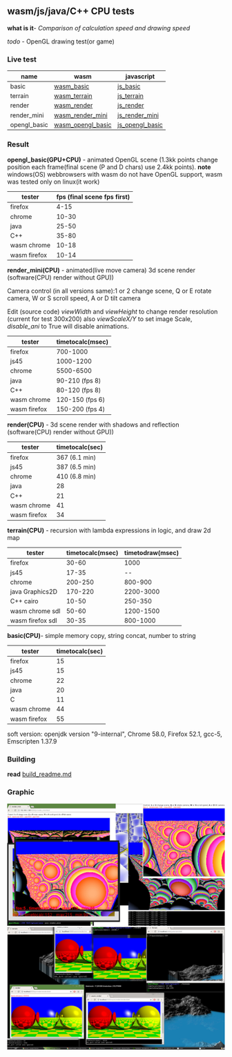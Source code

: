 wasm/js/java/C++ CPU tests
-

**what is it**- *Comparison of calculation speed and drawing speed*

*todo* - OpenGL drawing test(or game)

### Live test

name     | wasm | javascript
-------- | ----------- | ---
basic |   [wasm_basic](https://danilw.github.io/cputests/wasm/basic/basic.html)      | [js_basic](https://danilw.github.io/cputests/js/basic.html)
terrain   | [wasm_terrain](https://danilw.github.io/cputests/wasm/terrain/terrain.html)        | [js_terrain](https://danilw.github.io/cputests/js/terrain.html)
render     | [wasm_render](https://danilw.github.io/cputests/wasm/render/html/render.html)      |  [js_render](https://danilw.github.io/cputests/js/render/render.html)    
 render_mini  |     [wasm_render_mini](https://danilw.github.io/cputests/wasm/render_mini/render_mini.html)      |  [js_render_mini](https://danilw.github.io/cputests/js/render_mini.html)
  opengl_basic  |     [wasm_opengl_basic](https://danilw.github.io/cputests/wasm/opengl_basic/opengl_basic.html)      |  [js_opengl_basic](https://danilw.github.io/cputests/js/opengl_basic.html)


### Result

**opengl_basic(GPU+CPU)** - animated OpenGL scene (1.3kk points change position each frame(final scene (P and D chars) use 2.4kk points). **note** windows(OS) webbrowsers with wasm do not have OpenGL support, wasm was tested only on linux(it work)

tester     | fps (final scene fps first)
-------- | ----------- 
firefox |  4-15
chrome     |   10-30
 java    |    25-50
 C++    |    35-80   
wasm  chrome    |   10-18 
wasm  firefox    |   10-14


**render_mini(CPU)** - animated(live move camera) 3d scene render (software(CPU) render without GPU))

Camera control (in all versions same):1 or 2 change scene, Q or E rotate camera, W or S scroll speed, A or D tilt camera

Edit (source code) *viewWidth* and *viewHeight* to change render resolution (current for test 300x200) also *viewScaleX/Y* to set image Scale, *disable_ani* to True will disable animations.

tester     | timetocalc(msec) 
-------- | ----------- 
firefox |  700-1000
js45   |  1000-1200
chrome     |  5500-6500
 java    |    90-210 (fps 8)
 C++    |    80-120 (fps 8)
wasm  chrome    |   120-150 (fps 6)
wasm  firefox    |   150-200 (fps 4)


**render(CPU)** - 3d scene render with shadows and reflection (software(CPU) render without GPU))

tester     | timetocalc(sec) 
-------- | ----------- 
firefox |  367 (6.1 min)
js45   |   387 (6.5 min)
chrome     |   410 (6.8 min)
 java    |    28
 C++    |    21   
wasm  chrome    |   41 
wasm  firefox    |   34


**terrain(CPU)** - recursion with lambda expressions in logic, and draw 2d map

tester     | timetocalc(msec) | timetodraw(msec)
-------- | ----------- | ---
firefox |   30-60      | 1000
js45   | 17-35         | --
chrome     |   200-250       | 800-900
 java  Graphics2D  |    170-220      | 2200-3000 
 C++  cairo  |    10-50      | 250-350 
wasm  chrome  sdl  |   50-60       | 1200-1500 
wasm  firefox  sdl  |  30-35       | 800-1000 


**basic(CPU)**- simple memory copy, string concat, number to string

tester     | timetocalc(sec) 
-------- | ----------- 
firefox |  15
js45   | 15  
chrome     |   22
 java    |    20
 C    |    11   
wasm  chrome    |   44 
wasm  firefox    |   55

soft version: 
openjdk version "9-internal", 
Chrome 58.0, 
Firefox 52.1, 
gcc-5, 
Emscripten 1.37.9


### Building
**read**  [build_readme.md](build_readme.md)

### Graphic
![testmini](testmini.jpg)
![test](test.png)
